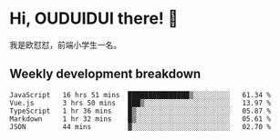 # Hi, OUDUIDUI there!  👋

[comment]: <> ([<img align="right" width="50%" src="https://github-readme-stats.vercel.app/api?username=OUDUIDUI&theme=dark&show_icons=true">]&#40;https://metrics.lecoq.io/OUDUIDUI?template=classic&#41;)

我是欧怼怼，前端小学生一名。

##  Weekly development breakdown

<!--START_SECTION:waka-->
```text
JavaScript   16 hrs 51 mins  ███████████████▒░░░░░░░░░   61.34 % 
Vue.js       3 hrs 50 mins   ███▒░░░░░░░░░░░░░░░░░░░░░   13.97 % 
TypeScript   1 hr 36 mins    █▒░░░░░░░░░░░░░░░░░░░░░░░   05.87 % 
Markdown     1 hr 32 mins    █▒░░░░░░░░░░░░░░░░░░░░░░░   05.61 % 
JSON         44 mins         ▓░░░░░░░░░░░░░░░░░░░░░░░░   02.70 % 
```
<!--END_SECTION:waka-->